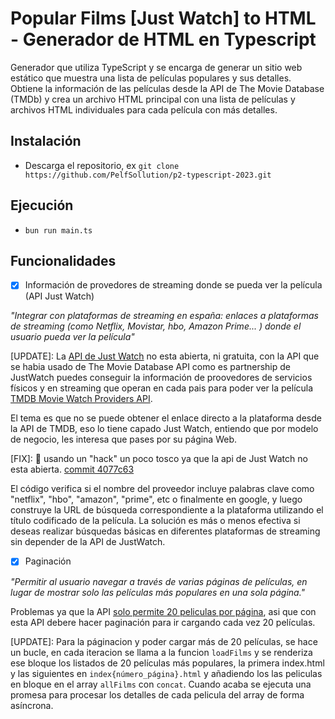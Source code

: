 # Popular Films [Just Watch] to HTML - Generador de HTML en Typescript

Generador que utiliza TypeScript y se encarga de generar un sitio web estático que muestra una lista de películas populares y sus detalles. Obtiene la información de las películas desde la API de The Movie Database (TMDb) y crea un archivo HTML principal con una lista de películas y archivos HTML individuales para cada película con más detalles. 

## Instalación

- Descarga el repositorio, ex `git clone https://github.com/PelfSollution/p2-typescript-2023.git`

## Ejecución

- `bun run main.ts`

## Funcionalidades

- [x] Información de provedores de streaming donde se pueda ver la película (API Just Watch)

_"Integrar con plataformas de streaming en españa: enlaces a plataformas de streaming (como Netflix, Movistar, hbo, Amazon Prime... ) donde el usuario pueda ver la película"_

[UPDATE]: La [API de Just Watch](https://www.justwatch.com/us/JustWatch-Streaming-API) no esta abierta, ni gratuita, con la API que se habia usado de The Movie Database API como es partnership de JustWatch puedes conseguir la información de proovedores de servicios físicos y en streaming que operan en cada pais para poder ver la película [TMDB Movie Watch Providers API](https://developers.themoviedb.org/3/movies/get-movie-watch-providers). 

El tema es que no se puede obtener el enlace directo a la plataforma desde la API de TMDB, eso lo tiene capado Just Watch, entiendo que por modelo de negocio, les interesa que pases por su página Web. 

[FIX]: 🙁 usando un "hack" un poco tosco ya que la api de Just Watch no esta abierta.
[commit 4077c63](https://github.com/PelfSollution/p2-typescript-2023/commit/4077c639d50796fff955eaffcebc7175d0a368c1)

 El código verifica si el nombre del proveedor incluye palabras clave como "netflix", "hbo", "amazon", "prime", etc o finalmente en google, y luego construye la URL de búsqueda correspondiente a la  plataforma utilizando el título codificado de la película. La solución es más o menos efectiva si deseas realizar búsquedas básicas en diferentes plataformas de streaming sin depender de la API de JustWatch.

- [x] Paginación

_"Permitir al usuario navegar a través de varias páginas de películas, en lugar de mostrar solo las películas más populares en una sola página."_

Problemas ya que la API [solo permite 20 peliculas por página](https://www.themoviedb.org/talk/623012ed357c00001b46ae10), asi que con esta API debere hacer paginación para ir cargando cada vez 20 películas.

[UPDATE]: Para la páginacion y poder cargar más de 20 películas, se hace un bucle, en cada iteracion se llama a la funcion `loadFilms` y se renderiza ese bloque los listados de 20 películas más populares, la primera index.html y las siguientes en `index{número_página}.html` y añadiendo los las peliculas en bloque en el array `allFilms` con `concat`. Cuando acaba se ejecuta una promesa para procesar los detalles de cada pelicula del array de forma asíncrona.